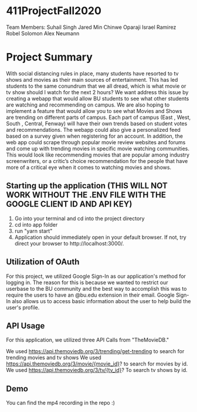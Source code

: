 # 411ProjectFall2020

Team Members:
Suhail Singh
Jared Min 
Chinwe Oparaji
Israel Ramirez
Robel Solomon
Alex Neumann 

# Project Summary 
With social distancing rules in place, many students have resorted to tv shows and movies as their main sources of entertainment. This has led students to the same conundrum that we all dread, which is what movie or tv show should I watch for the next 2 hours? We want address this issue by creating a webapp that would allow BU students to see what other students are watching and recommending on campus. We are also hoping to implement a feature that would allow you to see what Movies and Shows are trending on different parts of campus. Each part of campus (East , West, South , Central, Fenway) will have their own trends based on student votes and recommendations. The webapp could also give a personalized feed based on a survey given when registering for an account. In addition, the web app could scrape through popular movie review websites and forums and come up with trending movies in specific movie watching communities. This would look like recommending movies that are popular among industry screenwriters, or a critic’s choice recommendation for the people that have more of a critical eye when it comes to watching movies and shows. 

## Starting up the application (THIS WILL NOT WORK WITHOUT THE .ENV FILE WITH THE GOOGLE CLIENT ID AND API KEY)
1. Go into your terminal and cd into the project directory
2. cd into app folder
3. run "yarn start" 
4. Application should immediately open in your default browser. If not, try direct your browser to http://localhost:3000/.

## Utilization of OAuth 
For this project, we utilized Google Sign-In as our application's method for logging in. The reason for this is because we wanted to restrict our userbase to the BU community and the best way to accomplish this was to require the users to have an @bu.edu extension in their email. Google Sign-In also allows us to access basic information about the user to help build the user's profile. 

## API Usage
For this application, we utilized three API Calls from "TheMovieDB." 

We used https://api.themoviedb.org/3/trending/get-trending to search for trending movies and tv shows
We used https://api.themoviedb.org/3/movie/{movie_id}?  to search for movies by id. 
We used https://api.themoviedb.org/3/tv/{tv_id}? To search tv shows by id. 

## Demo 
You can find the mp4 recording in the repo :) 